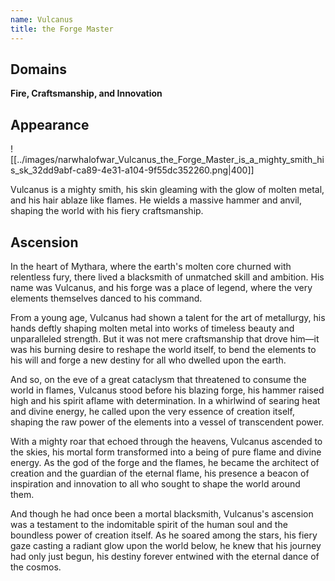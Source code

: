 ```yaml
---
name: Vulcanus
title: the Forge Master
---
```



## Domains
**Fire, Craftsmanship, and Innovation**

## Appearance 

![[../images/narwhalofwar_Vulcanus_the_Forge_Master_is_a_mighty_smith_his_sk_32dd9abf-ca89-4e31-a104-9f55dc352260.png|400]]

Vulcanus is a mighty smith, his skin gleaming with the glow of molten metal, and his hair ablaze like flames. He wields a massive hammer and anvil, shaping the world with his fiery craftsmanship.

## Ascension

In the heart of Mythara, where the earth's molten core churned with relentless fury, there lived a blacksmith of unmatched skill and ambition. His name was Vulcanus, and his forge was a place of legend, where the very elements themselves danced to his command.

From a young age, Vulcanus had shown a talent for the art of metallurgy, his hands deftly shaping molten metal into works of timeless beauty and unparalleled strength. But it was not mere craftsmanship that drove him—it was his burning desire to reshape the world itself, to bend the elements to his will and forge a new destiny for all who dwelled upon the earth.

And so, on the eve of a great cataclysm that threatened to consume the world in flames, Vulcanus stood before his blazing forge, his hammer raised high and his spirit aflame with determination. In a whirlwind of searing heat and divine energy, he called upon the very essence of creation itself, shaping the raw power of the elements into a vessel of transcendent power.

With a mighty roar that echoed through the heavens, Vulcanus ascended to the skies, his mortal form transformed into a being of pure flame and divine energy. As the god of the forge and the flames, he became the architect of creation and the guardian of the eternal flame, his presence a beacon of inspiration and innovation to all who sought to shape the world around them.

And though he had once been a mortal blacksmith, Vulcanus's ascension was a testament to the indomitable spirit of the human soul and the boundless power of creation itself. As he soared among the stars, his fiery gaze casting a radiant glow upon the world below, he knew that his journey had only just begun, his destiny forever entwined with the eternal dance of the cosmos.
